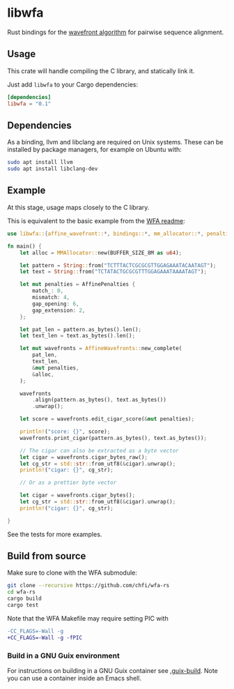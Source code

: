 libwfa
========

Rust bindings for the [wavefront
algorithm](https://github.com/smarco/WFA) for pairwise sequence
alignment.

## Usage

This crate will handle compiling the C library, and statically link it.

Just add `libwfa` to your Cargo dependencies:

```toml
[dependencies]
libwfa = "0.1"
```

## Dependencies

As a binding, llvm and libclang are required on Unix systems. These can be installed by package managers, for example on Ubuntu with:

```bash
sudo apt install llvm
sudo apt install libclang-dev
```

## Example

At this stage, usage maps closely to the C library.

This is equivalent to the basic example from the [WFA readme](https://github.com/smarco/WFA):

```rust
use libwfa::{affine_wavefront::*, bindings::*, mm_allocator::*, penalties::*};

fn main() {
    let alloc = MMAllocator::new(BUFFER_SIZE_8M as u64);

    let pattern = String::from("TCTTTACTCGCGCGTTGGAGAAATACAATAGT");
    let text = String::from("TCTATACTGCGCGTTTGGAGAAATAAAATAGT");

    let mut penalties = AffinePenalties {
        match_: 0,
        mismatch: 4,
        gap_opening: 6,
        gap_extension: 2,
    };

    let pat_len = pattern.as_bytes().len();
    let text_len = text.as_bytes().len();

    let mut wavefronts = AffineWavefronts::new_complete(
        pat_len,
        text_len,
        &mut penalties,
        &alloc,
    );

    wavefronts
        .align(pattern.as_bytes(), text.as_bytes())
        .unwrap();

    let score = wavefronts.edit_cigar_score(&mut penalties);

    println!("score: {}", score);
    wavefronts.print_cigar(pattern.as_bytes(), text.as_bytes());

    // The cigar can also be extracted as a byte vector
    let cigar = wavefronts.cigar_bytes_raw();
    let cg_str = std::str::from_utf8(&cigar).unwrap();
    println!("cigar: {}", cg_str);

    // Or as a prettier byte vector

    let cigar = wavefronts.cigar_bytes();
    let cg_str = std::str::from_utf8(&cigar).unwrap();
    println!("cigar: {}", cg_str);

}
```

See the tests for more examples.

## Build from source

Make sure to clone with the WFA submodule:

```bash
git clone --recursive https://github.com/chfi/wfa-rs
cd wfa-rs
cargo build
cargo test
```

Note that the WFA Makefile may require setting PIC with

```patch
-CC_FLAGS=-Wall -g
+CC_FLAGS=-Wall -g -fPIC
```

### Build in a GNU Guix environment

For instructions on building in a GNU Guix container see
[.guix-build](./guix-build). Note you can use a container inside an
Emacs shell.
